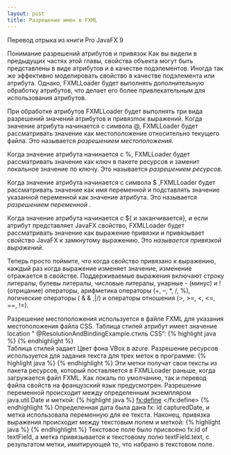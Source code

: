 ```yaml
---
layout: post
title: Разрешение имен в FXML
---
```

Перевод отрыка из книги Pro JavaFX 9

Понимание разрешений атрибутов и привязок
Как вы видели в предыдущих частях этой главы, свойства объекта могут быть представлены в виде атрибутов и
в качестве подэлементов. Иногда так же эффективно моделировать свойство в качестве подэлемента или атрибута. Однако,
FXMLLoader будет выполнять дополнительную обработку атрибутов, что делает его более привлекательным для использования атрибутов.

При обработке атрибутов FXMLLoader будет выполнять три вида разрешений значений атрибутов и
привязmок выражений.
Когда значение атрибута начинается с символа @, FXMLLoader будет рассматривать значение как местоположение
относительно текущего файла. Это называется _разрешением местоположения_.

Когда значение атрибута начинается с %, FXMLLoader будет рассматривать значение как ключ в пакете ресурсов и заменит локальное значение по ключу. Это называется _разрешением ресурсов_.

Когда значение атрибута начинается с символа $ ,FXMLLoader будет рассматривать значение как имя переменной и подставлять значение указанной переменной как значение атрибута. Это называется _разрешением переменной_ .

Когда значение атрибута начинается с ${ и заканчивается}, и если атрибут представляет JavaFX
свойство, FXMLLoader будет рассматривать значение как выражение привязки и привязывает свойство JavaFX к
замкнутому выражению. Это _называется привязкой выражений_.

Теперь просто поймите, что когда свойство привязано к выражению, каждый раз когда
выражение изменяет значение, изменение отражается в свойстве. Поддерживаемые выражения включают строку
литералы, булевы литералы, числовые литералы, унарные - (минус) и ! (отрицание) операторы, арифметика
операторы (+, –, *, /, %), логические операторы ( & & ,|/) и операторы отношения (>, >=, <, <=, ==, !=).

Разрешение местоположения используется в файле FXML для указания местоположения файла CSS. Таблица стилей
атрибут имеет значение location " @ResolutionAndBindingExample.стиль CSS”:
{% highlight java %}
<VBox id="vbox" alignment="CENTER_LEFT" maxHeight="-Infinity" maxWidth="-Infinity"
minHeight="-Infinity"
      minWidth="-Infinity" prefHeight="200.0" prefWidth="700.0" spacing="10.0"
      stylesheets="@ResolutionAndBindingExample.css" xmlns="http://javafx.com/javafx/8"
      xmlns:fx="http://javafx.com/fxml/1" fx:controller="ResolutionAndBindingController">
{% endhighlight %}      
Таблица стилей задает Цвет фона VBox в azure. Разрешение ресурсов используется для задания текста
для трех меток в программе:
{% highlight java %}
      <Label text="%location">
      <Label text="%resources">
      <Label text="%currentDate">
{% endhighlight %} 
Эти метки получат свои тексты из пакета ресурсов, который поставляется в FXMLLoader раньше, когда
загружается файл FXML. Как локаль по умолчанию, так и перевод файла свойств на французский язык
предусмотрен. Разрешение переменной происходит между определенным экземпляром java.util.Date и меткой:
{% highlight java %}
<fx:define>
    <Date fx:id="capturedDate"/>
</fx:define>
<Label fx:id="currentDateLabel" text="$capturedDate"/>
{% endhighlight %} 
Определенная дата была дана fx: id capturedDate, и метка использовала переменную для ее текста.
Наконец, привязка выражения происходит между текстовым полем и меткой:
{% highlight java %}
      <TextField fx:id="textField"/>
      <Label text="${textField.text}"/>
{% endhighlight %} 
Текстовое поле было присвоено fx:id of textField, а метка привязывается к текстовому полю textField.text,
с результатом метки, имитирующей то, что набрано в текстовом поле. 
